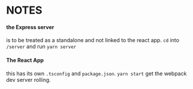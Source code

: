 # NOTES

#### the Express server
is to be treated as a standalone and not linked to the react app.
`cd` into `/server` and run `yarn server`

#### The React App
this has its own `.tsconfig` and `package.json`.   `yarn start` get the webpack dev server rolling. 